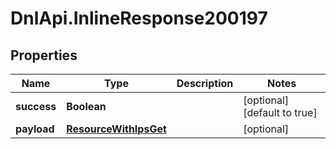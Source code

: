 # DnlApi.InlineResponse200197

## Properties
Name | Type | Description | Notes
------------ | ------------- | ------------- | -------------
**success** | **Boolean** |  | [optional] [default to true]
**payload** | [**ResourceWithIpsGet**](ResourceWithIpsGet.md) |  | [optional] 


